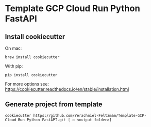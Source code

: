 # Template GCP Cloud Run Python FastAPI

## Install cookiecutter

On mac:

```shell
brew install cookiecutter
```

With pip:

```shell
pip install cookiecutter
```

For more options see: https://cookiecutter.readthedocs.io/en/stable/installation.html

## Generate project from template

```shell
cookiecutter https://github.com/Yerachmiel-Feltzman/Template-GCP-Cloud-Run-Python-FastAPI.git [-o <output-folder>]
```